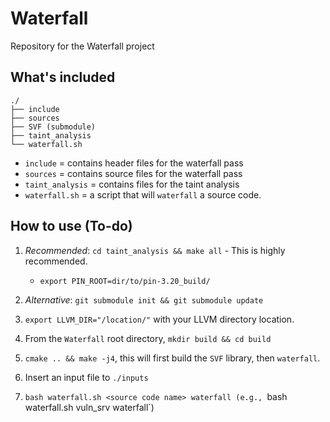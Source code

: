 # Waterfall
Repository for the Waterfall project

## What's included

```
./
├── include
├── sources
├── SVF (submodule)
├── taint_analysis  
└── waterfall.sh
```
- `include` = contains header files for the waterfall pass
- `sources` = contains source files for the waterfall pass
- `taint_analysis` = contains files for the taint  analysis
- `waterfall.sh` = a script that will `waterfall` a source code.

## How to use (To-do)
1) *Recommended*: `cd taint_analysis && make all`  - This is highly recommended. 
    - `export PIN_ROOT=dir/to/pin-3.20_build/`

2) *Alternative*: `git submodule init && git submodule update`

3) `export LLVM_DIR="/location/"` with your LLVM directory location.
4) From the `Waterfall` root directory, `mkdir build && cd build`
5) `cmake .. && make -j4`, this will first build the `SVF` library, then `waterfall`.
6) Insert an input file to `./inputs`
7) `bash waterfall.sh <source code name> waterfall (e.g., `bash waterfall.sh vuln_srv waterfall`)
